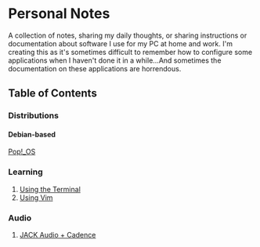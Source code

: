 # Personal Notes

A collection of notes, sharing my daily thoughts, or sharing instructions or documentation about software I use for my PC at home and work. I'm creating this as it's sometimes difficult to remember how to configure some applications when I haven't done it in a while...And sometimes the documentation on these applications are horrendous.

## Table of Contents

### Distributions
#### Debian-based
[Pop!_OS](POP_OS.md)

### Learning
1. [Using the Terminal](TERMINAL.md)
2. [Using Vim](VIM.md)

### Audio
1. [JACK Audio + Cadence](JACK.md)